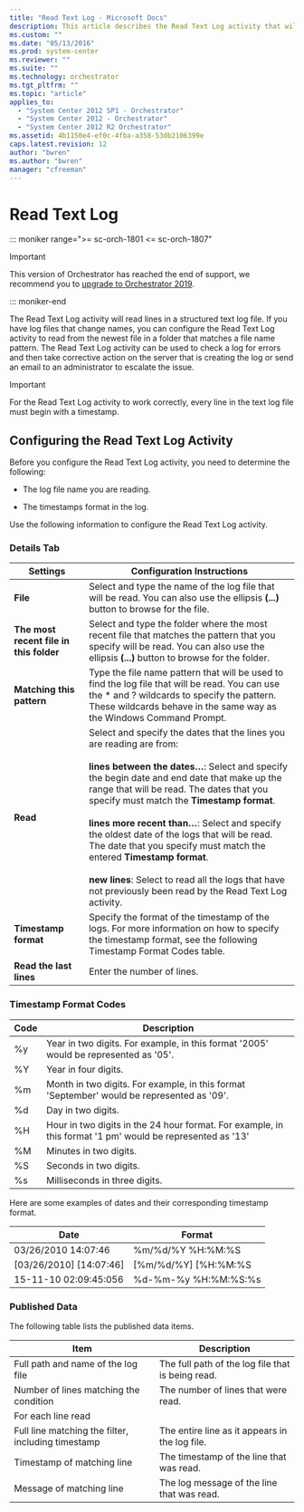 ```yaml
---
title: "Read Text Log - Microsoft Docs"
description: This article describes the Read Text Log activity that will read lines in a structured text log file.
ms.custom: ""
ms.date: "05/13/2016"
ms.prod: system-center
ms.reviewer: ""
ms.suite: ""
ms.technology: orchestrator
ms.tgt_pltfrm: ""
ms.topic: "article"
applies_to:
  - "System Center 2012 SP1 - Orchestrator"
  - "System Center 2012 - Orchestrator"
  - "System Center 2012 R2 Orchestrator"
ms.assetid: 4b1150e4-ef0c-4fba-a358-53db2106399e
caps.latest.revision: 12
author: "bwren"
ms.author: "bwren"
manager: "cfreeman"
---
```

# Read Text Log

::: moniker range=">= sc-orch-1801 <= sc-orch-1807"

> [!IMPORTANT]
>
> This version of Orchestrator has reached the end of support, we recommend you to [upgrade to Orchestrator 2019](https://docs.microsoft.com/system-center/orchestrator/).

::: moniker-end

The Read Text Log activity will read lines in a structured text log file. If you have log files that change names, you can configure the Read Text Log activity to read from the newest file in a folder that matches a file name pattern. The Read Text Log activity can be used to check a log for errors and then take corrective action on the server that is creating the log or send an email to an administrator to escalate the issue.  

> [!IMPORTANT]
>  For the Read Text Log activity to work correctly, every line in the text log file must begin with a timestamp.  

## Configuring the Read Text Log Activity  
 Before you configure the Read Text Log activity, you need to determine the following:  

- The log file name you are reading.  

- The timestamps format in the log.  

Use the following information to configure the Read Text Log activity.  

### Details Tab  

|Settings|Configuration Instructions|  
|--------------|--------------------------------|  
|**File**|Select and type the name of the log file that will be read. You can also use the ellipsis **(...)** button to browse for the file.|  
|**The most recent file in this folder**|Select and type the folder where the most recent file that matches the pattern that you specify will be read. You can also use the ellipsis **(...)** button to browse for the folder.|  
|**Matching this pattern**|Type the file name pattern that will be used to find the log file that will be read. You can use the * and ? wildcards to specify the pattern. These wildcards behave in the same way as the Windows Command Prompt.|  
|**Read**|Select and specify the dates that the lines you are reading are from:<br /><br /> **lines between the dates…**: Select and specify the begin date and end date that make up the range that will be read. The dates that you specify must match the **Timestamp format**.<br /><br /> **lines more recent than…**: Select and specify the oldest date of the logs that will be read. The date that you specify must match the entered **Timestamp format**.<br /><br /> **new lines**: Select to read all the logs that have not previously been read by the Read Text Log activity.|  
|**Timestamp format**|Specify the format of the timestamp of the logs. For more information on how to specify the timestamp format, see the following Timestamp Format Codes table.|  
|**Read the last lines**|Enter the number of lines.|  

### Timestamp Format Codes  

|Code|Description|  
|----------|-----------------|  
|%y|Year in two digits. For example, in this format '2005' would be represented as '05'.|  
|%Y|Year in four digits.|  
|%m|Month in two digits. For example, in this format 'September' would be represented as '09'.|  
|%d|Day in two digits.|  
|%H|Hour in two digits in the 24 hour format. For example, in this format '1 pm' would be represented as '13'|  
|%M|Minutes in two digits.|  
|%S|Seconds in two digits.|  
|%s|Milliseconds in three digits.|  

 Here are some examples of dates and their corresponding timestamp format.  

|Date|Format|  
|----------|------------|  
|03/26/2010 14:07:46|%m/%d/%Y %H:%M:%S|  
|[03/26/2010] [14:07:46]|[%m/%d/%Y] [%H:%M:%S|  
|15-11-10 02:09:45:056|%d-%m-%y %H:%M:%S:%s|  

### Published Data  
 The following table lists the published data items.  

|Item|Description|  
|----------|-----------------|  
|Full path and name of the log file|The full path of the log file that is being read.|  
|Number of lines matching the condition|The number of lines that were read.|  
|For each line read|  
|Full line matching the filter, including timestamp|The entire line as it appears in the log file.|  
|Timestamp of matching line|The timestamp of the line that was read.|  
|Message of matching line|The log message of the line that was read.|

